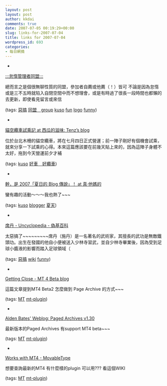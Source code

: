 ```yaml
---
layout: post
layout: post
author: kkdai
comments: true
date: 2007-07-05 00:19:29+00:00
slug: links-for-2007-07-04
title: links for 2007-07-04
wordpress_id: 693
categories:
- 每日網摘
---
```



	
  * 
		

[:::怠惰管理者同盟:::](http://nofue.fc2web.com/union/)


		

總而言之是個很無聊性質的同盟，參加者自薦或他薦（！）皆可
不論是因為怠惰或是三不五時就陷入自閉空間中而不想理會，或是有時過了很長一段時間也都懶的去更新，即使看見留言或來信


		

(tags: [惡搞](http://del.icio.us/kkdai/惡搞) [同盟　group](http://del.icio.us/kkdai/同盟　group) [kuso](http://del.icio.us/kkdai/kuso) [fun](http://del.icio.us/kkdai/fun) [logo](http://del.icio.us/kkdai/logo) [funny](http://del.icio.us/kkdai/funny))


	

	
  * 
		

[貓空纜車試乘記 at 西瓜的滋味: Tenz’s blog](http://wp.tenz.net/archives/372#more-372)


		

位於台北木柵的貓空纜車，將在七月四日正式營運；前一陣子剛好有個機會試乘，就來分享一下試乘的心得。本來這篇應該要在前幾天貼上來的，因為這陣子身體不太好，拖到今天營運前夕才補


		

(tags: [kuso](http://del.icio.us/kkdai/kuso) [好車　好纜車](http://del.icio.us/kkdai/好車　好纜車))


	

	
  * 
		

[幹，是 2007「夏日的 Blog 傳說」！ at 真‧他媽的](http://vinta.ws/wordpress/?p=339)


		

蠻有趣的活動～～～我也熱了~~~


		

(tags: [kuso](http://del.icio.us/kkdai/kuso) [blogger](http://del.icio.us/kkdai/blogger) [夏天](http://del.icio.us/kkdai/夏天))


	

	
  * 
		

[席丹 - Uncyclopedia - 偽基百科](http://zh.uncyclopedia.info/wiki/%E5%B8%AD%E4%B8%B9)


		


太惡搞了~~~~~~~~~席丹（施丹）是一名著名的武術家，其擅長的武功是無敵鐵頭功。出生在發國的他自小便被送入少林寺習武，並自少林寺畢業後，因為受到足球小醬液的影響而踏入足球領域（


		

(tags: [惡搞](http://del.icio.us/kkdai/惡搞) [wiki](http://del.icio.us/kkdai/wiki) [funny](http://del.icio.us/kkdai/funny))


	

	
  * 
		

[Getting Close - MT 4 Beta blog](http://www.serialpurrs.org/betablog/personal/getting_close.html)


		

這篇文章提到MT4 Beta2  怎麼做到 Page Archive 的方式~~~


		

(tags: [MT](http://del.icio.us/kkdai/MT) [mt-plugin](http://del.icio.us/kkdai/mt-plugin))


	

	
  * 
		

[Alden Bates' Weblog: Paged Archives v1.30](http://www.aldenbates.com/archives/2007/06/16/paged_archives_v130.html)


		

最新版本的Paged Archives  有support MT4 beta~~~


		

(tags: [MT](http://del.icio.us/kkdai/MT) [mt-plugin](http://del.icio.us/kkdai/mt-plugin))


	

	
  * 
		

[Works with MT4 - MovableType](http://wiki.movabletype.org/Works_with_MT4)


		

想要查詢最新的MT4 有什麼樣的plugin 可以用??? 看這個WIKI


		

(tags: [MT](http://del.icio.us/kkdai/MT) [mt-plugin](http://del.icio.us/kkdai/mt-plugin))


	


